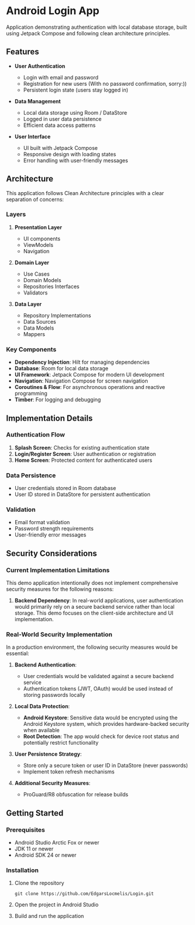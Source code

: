 # Android Login App

Application demonstrating authentication with local database storage, built using Jetpack Compose and following clean architecture principles.

## Features

- **User Authentication**
  - Login with email and password
  - Registration for new users (With no password confirmation, sorry:))
  - Persistent login state (users stay logged in)

- **Data Management**
  - Local data storage using Room / DataStore
  - Logged in user data persistence
  - Efficient data access patterns

- **User Interface**
  - UI built with Jetpack Compose
  - Responsive design with loading states
  - Error handling with user-friendly messages

## Architecture

This application follows Clean Architecture principles with a clear separation of concerns:

### Layers

1. **Presentation Layer**
   - UI components
   - ViewModels
   - Navigation

2. **Domain Layer**
   - Use Cases
   - Domain Models
   - Repositories Interfaces
   - Validators

3. **Data Layer**
   - Repository Implementations
   - Data Sources
   - Data Models
   - Mappers

### Key Components

- **Dependency Injection**: Hilt for managing dependencies
- **Database**: Room for local data storage
- **UI Framework**: Jetpack Compose for modern UI development
- **Navigation**: Navigation Compose for screen navigation
- **Coroutines & Flow**: For asynchronous operations and reactive programming
- **Timber**: For logging and debugging

## Implementation Details

### Authentication Flow

1. **Splash Screen**: Checks for existing authentication state
2. **Login/Register Screen**: User authentication or registration
3. **Home Screen**: Protected content for authenticated users

### Data Persistence

- User credentials stored in Room database
- User ID stored in DataStore for persistent authentication

### Validation

- Email format validation
- Password strength requirements
- User-friendly error messages

## Security Considerations

### Current Implementation Limitations

This demo application intentionally does not implement comprehensive security measures for the following reasons:

1. **Backend Dependency**: In real-world applications, user authentication would primarily rely on a secure backend service rather than local storage. This demo focuses on the client-side architecture and UI implementation.

### Real-World Security Implementation

In a production environment, the following security measures would be essential:

1. **Backend Authentication**:
   - User credentials would be validated against a secure backend service
   - Authentication tokens (JWT, OAuth) would be used instead of storing passwords locally

2. **Local Data Protection**:
   - **Android Keystore**: Sensitive data would be encrypted using the Android Keystore system, which provides hardware-backed security when available
   - **Root Detection**: The app would check for device root status and potentially restrict functionality

3. **User Persistence Strategy**:
   - Store only a secure token or user ID in DataStore (never passwords)
   - Implement token refresh mechanisms

4. **Additional Security Measures**:
   - ProGuard/R8 obfuscation for release builds

## Getting Started

### Prerequisites

- Android Studio Arctic Fox or newer
- JDK 11 or newer
- Android SDK 24 or newer

### Installation

1. Clone the repository
   ```
   git clone https://github.com/EdgarsLocmelis/Login.git
   ```

2. Open the project in Android Studio

3. Build and run the application
